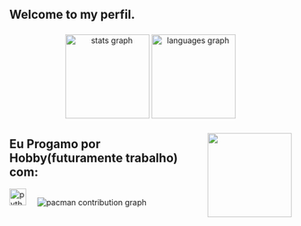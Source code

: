 <h2 align="left">Welcome to my perfil.</h2>

###

<div align="center">
  <img src="https://github-readme-stats.vercel.app/api?username=Yokiokks&hide_title=false&hide_rank=false&show_icons=true&include_all_commits=true&count_private=true&disable_animations=false&theme=dracula&locale=en&hide_border=false" height="150" alt="stats graph"  />
  <img src="https://github-readme-stats.vercel.app/api/top-langs?username=Yokiokks&locale=en&hide_title=false&layout=compact&card_width=320&langs_count=5&theme=dracula&hide_border=false" height="150" alt="languages graph"  />
</div>

###
###

<img align="right" height="150" src="https://i.pinimg.com/originals/b7/31/4d/b7314d5d391c4425d2856dddf7fc6d5b.jpg"  />

###
###
###

## Eu Progamo por Hobby(futuramente trabalho) com:
  <img src="https://cdn.jsdelivr.net/gh/devicons/devicon/icons/python/python-original.svg" height="30" alt="python logo"  />
  <img width="12" />


<picture>
  <source media="(prefers-color-scheme: dark)" srcset="https://raw.githubusercontent.com/Yokiokks/Yokiokks/output/pacman-contribution-graph-dark.svg">
  <source media="(prefers-color-scheme: light)" srcset="https://raw.githubusercontent.com/Yokiokks/Yokiokks/output/pacman-contribution-graph.svg">
  <img alt="pacman contribution graph" src="https://raw.githubusercontent.com/Yokiokks/Yokiokks/output/pacman-contribution-graph.svg">
</picture>

###
###

<br clear="both">


###

